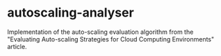 # autoscaling-analyser

Implementation of the auto-scaling evaluation algorithm from the 
"Evaluating Auto-scaling Strategies for
Cloud Computing Environments" article. 